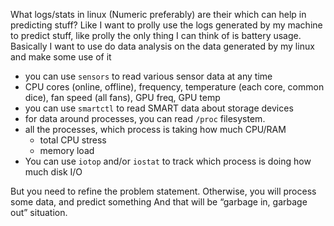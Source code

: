 What logs/stats in linux  (Numeric preferably) are their which can help in predicting stuff?
Like I want to prolly use the logs generated by my machine to predict stuff, like prolly the only thing I can think of is battery usage.
Basically I want to use do data analysis on the data generated by my linux and make some use of it

- you can use `sensors` to read various sensor data at any time
- CPU cores (online, offline), frequency, temperature (each core, common dice), fan speed (all fans), GPU freq, GPU temp
- you can use `smartctl` to read SMART data about storage devices
- for data around processes, you can read `/proc` filesystem.
- all the processes, which process is taking how much CPU/RAM
	- total CPU stress
	- memory load
- You can use `iotop` and/or `iostat` to track which process is doing how much disk I/O

But you need to refine the problem statement.
Otherwise, you will process some data, and predict something
And that will be “garbage in, garbage out” situation.